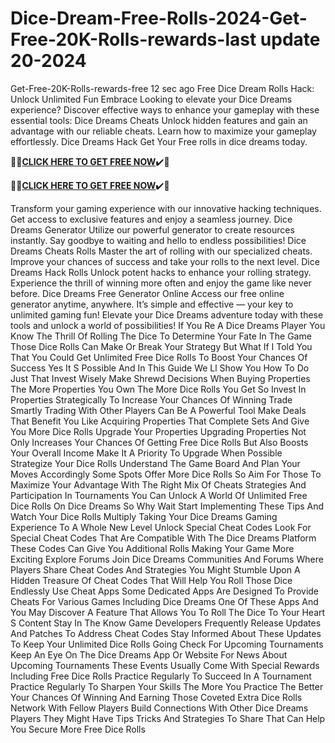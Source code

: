 # Dice-Dream-Free-Rolls-2024-Get-Free-20K-Rolls-rewards-last update 20-2024
Get-Free-20K-Rolls-rewards-free
12 sec ago Free Dice Dream Rolls Hack: Unlock Unlimited Fun Embrace
Looking to elevate your Dice Dreams experience? Discover effective ways to enhance your gameplay with these essential tools: Dice Dreams Cheats
Unlock hidden features and gain an advantage with our reliable cheats. Learn how to maximize your gameplay effortlessly. Dice Dreams Hack
Get Your Free rolls in dice dreams today.

🎁🎁**[CLICK HERE TO GET FREE NOW](https://royxn.com/Dice-Dreams)**✔️🎁

🎁🎁**[CLICK HERE TO GET FREE NOW](https://royxn.com/Dice-Dreams)**✔️🎁

Transform your gaming experience with our innovative hacking techniques. Get access to exclusive features and enjoy a seamless journey. Dice Dreams Generator
Utilize our powerful generator to create resources instantly. Say goodbye to waiting and hello to endless possibilities! Dice Dreams Cheats Rolls
Master the art of rolling with our specialized cheats. Improve your chances of success and take your rolls to the next level. Dice Dreams Hack Rolls
Unlock potent hacks to enhance your rolling strategy. Experience the thrill of winning more often and enjoy the game like never before. Dice Dreams Free Generator Online
Access our free online generator anytime, anywhere. It’s simple and effective — your key to unlimited gaming fun!
Elevate your Dice Dreams adventure today with these tools and unlock a world of possibilities!
If You Re A Dice Dreams Player You Know The Thrill Of Rolling The Dice To Determine Your Fate In The Game Those Dice Rolls Can Make Or Break Your Strategy But What If I Told You That You Could Get Unlimited Free Dice Rolls To Boost Your Chances Of Success Yes It S Possible And In This Guide We Ll Show You How To Do Just That Invest Wisely Make Shrewd Decisions When Buying Properties The More Properties You Own The More Dice Rolls You Get So Invest In Properties Strategically To Increase Your Chances Of Winning Trade Smartly Trading With Other Players Can Be A Powerful Tool Make Deals That Benefit You Like Acquiring Properties That Complete Sets And Give You More Dice Rolls Upgrade Your Properties Upgrading Properties Not Only Increases Your Chances Of Getting Free Dice Rolls But Also Boosts Your Overall Income Make It A Priority To Upgrade When Possible Strategize Your Dice Rolls Understand The Game Board And Plan Your Moves Accordingly Some Spots Offer More Dice Rolls So Aim For Those To Maximize Your Advantage With The Right Mix Of Cheats Strategies And Participation In Tournaments You Can Unlock A World Of Unlimited Free Dice Rolls On Dice Dreams So Why Wait Start Implementing These Tips And Watch Your Dice Rolls Multiply Taking Your Dice Dreams Gaming Experience To A Whole New Level Unlock Special Cheat Codes Look For Special Cheat Codes That Are Compatible With The Dice Dreams Platform These Codes Can Give You Additional Rolls Making Your Game More Exciting Explore Forums Join Dice Dreams Communities And Forums Where Players Share Cheat Codes And Strategies You Might Stumble Upon A Hidden Treasure Of Cheat Codes That Will Help You Roll Those Dice Endlessly Use Cheat Apps Some Dedicated Apps Are Designed To Provide Cheats For Various Games Including Dice Dreams One Of These Apps And You May Discover A Feature That Allows You To Roll The Dice To Your Heart S Content Stay In The Know Game Developers Frequently Release Updates And Patches To Address Cheat Codes Stay Informed About These Updates To Keep Your Unlimited Dice Rolls Going Check For Upcoming Tournaments Keep An Eye On The Dice Dreams App Or Website For News About Upcoming Tournaments These Events Usually Come With Special Rewards Including Free Dice Rolls Practice Regularly To Succeed In A Tournament Practice Regularly To Sharpen Your Skills The More You Practice The Better Your Chances Of Winning And Earning Those Coveted Extra Dice Rolls Network With Fellow Players Build Connections With Other Dice Dreams Players They Might Have Tips Tricks And Strategies To Share That Can Help You Secure More Free Dice Rolls

